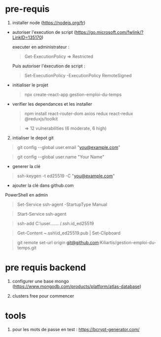  <!--Valable sur W11 -->

# pre-requis
1. installer node (https://nodejs.org/fr)
* autoriser l'execution de script (https://go.microsoft.com/fwlink/?LinkID=135170)

    executer en administrateur : 
    > Get-ExecutionPolicy 
    => Restricted
    
    Puis autoriser l'éxecution de script : 
    > Set-ExecutionPolicy -ExecutionPolicy RemoteSigned
* initialiser le projet 
    > npx create-react-app gestion-emploi-du-temps
* verifier les dependances et les installer 
    > npm install react-router-dom axios redux react-redux @reduxjs/toolkit
    
    > => 12 vulnerabilities (6 moderate, 6 high)

2. intialiser le depot git
> git config --global user.email "you@example.com"
  
> git config --global user.name "Your Name"

* generer la clé
> ssh-keygen -t ed25519 -C "you@example.com" 

* ajouter la clé dans github.com

PowerShell en admin 
> Set-Service ssh-agent -StartupType Manual

> Start-Service ssh-agent

> ssh-add C:\user....... /.ssh.id_ed25519

> Get-Content ~\.ssh\id_ed25519.pub | Set-Clipboard

> git remote set-url origin git@github.com:Kiliartis/gestion-emploi-du-temps.git


# pre requis backend

1. configurer une base mongo (https://www.mongodb.com/products/platform/atlas-database)
    
2. clusters free pour commencer

# tools 
1. pour les mots de passe en test : https://bcrypt-generator.com/